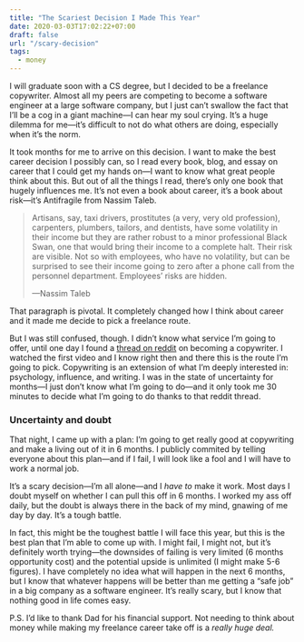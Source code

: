 ```yaml
---
title: "The Scariest Decision I Made This Year"
date: 2020-03-03T17:02:22+07:00
draft: false
url: "/scary-decision"
tags:
  - money
---
```


I will graduate soon with a CS degree, but I decided to be a freelance copywriter. Almost all my peers are competing to become a software engineer at a large software company, but I just can’t swallow the fact that I’ll be a cog in a giant machine—I can hear my soul crying. It’s a huge dilemma for me—it’s difficult to not do what others are doing, especially when it’s the norm.

It took months for me to arrive on this decision. I want to make the best career decision I possibly can, so I read every book, blog, and essay on career that I could get my hands on—I want to know what great people think about this. But out of all the things I read, there’s only one book that hugely influences me. It’s not even a book about career, it’s a book about risk—it’s Antifragile from Nassim Taleb.


> Artisans, say, taxi drivers, prostitutes (a very, very old profession), carpenters, plumbers, tailors, and dentists, have some volatility in their income but they are rather robust to a minor professional Black Swan, one that would bring their income to a complete halt. Their risk are visible. Not so with employees, who have no volatility, but can be surprised to see their income going to zero after a phone call from the personnel department. Employees’ risks are hidden.
> 
> —Nassim Taleb

That paragraph is pivotal. It completely changed how I think about career and it made me decide to pick a freelance route.

But I was still confused, though. I didn’t know what service I’m going to offer, until one day I found a [thread on reddit](https://old.reddit.com/r/digitalnomad/comments/aiwymi/i_make_around_300000_a_year_as_a_freelance/) on becoming a copywriter. I watched the first video and I know right then and there this is the route I’m going to pick. Copywriting is an extension of what I’m deeply interested in: psychology, influence, and writing. I was in the state of uncertainty for months—I just don’t know what I’m going to do—and it only took me 30 minutes to decide what I’m going to do thanks to that reddit thread.

### Uncertainty and doubt
That night, I came up with a plan: I’m going to get really good at copywriting and make a living out of it in 6 months. I publicly commited by telling everyone about this plan—and if I fail, I will look like a fool and I will have to work a normal job.

It’s a scary decision—I’m all alone—and I _have to_ make it work. Most days I doubt myself on whether I can pull this off in 6 months. I worked my ass off daily, but the doubt is always there in the back of my mind, gnawing of me day by day. It’s a tough battle.

In fact, this might be the toughest battle I will face this year, but this is the best plan that I’m able to come up with. I might fail, I might not, but it’s definitely worth trying—the downsides of failing is very limited (6 months opportunity cost) and the potential upside is unlimited (I might make 5-6 figures). I have completely no idea what will happen in the next 6 months, but I know that whatever happens will be better than me getting a “safe job” in a big company as a software engineer. It’s really scary, but I know that nothing good in life comes easy.

P.S. I’d like to thank Dad for his financial support. Not needing to think about money while making my freelance career take off is a _really huge deal._

